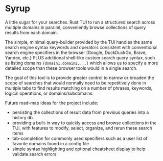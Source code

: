 # Syrup
A little sugar for your searches. Rust TUI to run a structured search across multiple domains in parallel, conveniently browse collections of query results from each domain.

The simple, minimal query-builder provided by the TUI handles the same search engine syntax keywords and operators consistent with conventional search engine specifiers in the browser (Google, DuckDuckGo, Brave, Yandex, etc.) PLUS additional shell-like custom search query syntax, such as listing domains `{domain1,domain2,...}` which allows us to specify a more detailed scope than these browser tools would in a single search.

The goal of this tool is to provide greater control to narrow or broaden the scope of searches that would normally need to be repetitively done in multiple tabs to find results matching on a number of phrases, keywords, logical operations, or domains/subdomains.

Future road-map ideas for the project include:
- persisting the collections of result data from previous queries into a history db
- providing a built-in way to quickly access and browse collections in the TUI, with features to modify, select, organize, and rerun these search items
- tab-completion for commonly used specifiers such as a user list of favorite domains found in a config file
- simple syntax highlighting and optional cheatsheet display to help validate search errors
